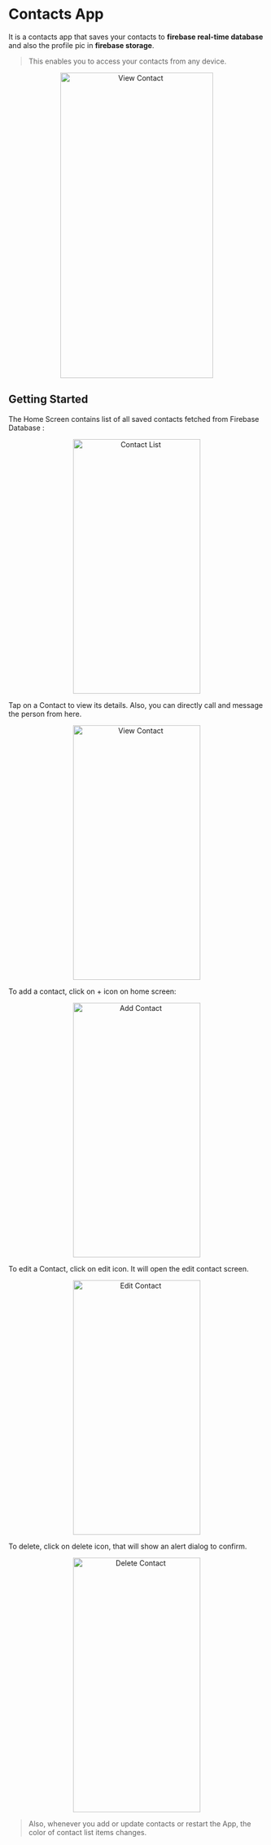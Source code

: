 # Contacts App

It is a contacts app that saves your contacts to **firebase real-time database** and also the profile pic in **firebase storage**. 
>This enables you to access your contacts from any device.

<p align="center">
<img src="https://user-images.githubusercontent.com/51371766/230780415-21284865-eaf0-4578-8a8d-89674cd0ee53.gif" width="300" height="600" alt="View Contact" >
</p>

## Getting Started


The Home Screen contains list of all saved contacts fetched from Firebase Database :

<p align="center">
<img  src="https://user-images.githubusercontent.com/51371766/230780429-27f0fce1-88e5-4d7c-8fcb-ca9f1a7ae223.png"  width="250" height="500" alt="Contact List" >
</p>

Tap on a Contact to view its details.
Also, you can directly call and message the person from here.

<p align="center">
<img src="https://user-images.githubusercontent.com/51371766/230780407-59fe6d86-11dd-4562-9672-14c1dd80dcb1.png" width="250" height="500" alt="View Contact" >
</p>

To add a contact, click on + icon on home screen:

<p align="center">
<img src="https://user-images.githubusercontent.com/51371766/230780411-636c7bb3-103d-4b8b-8e42-6bad633d2d65.png" width="250" height="500" alt="Add Contact" >
</p>

To edit a Contact, click on edit icon. It will open the edit contact screen.

<p align="center">
<img  src="https://user-images.githubusercontent.com/51371766/230780427-957f6a75-57f0-4016-a63f-f090a4700096.png"  width="250" height="500" alt="Edit Contact" >
</p>

To delete, click on delete icon, that will show an alert dialog to confirm.

<p align="center">
<img  src="https://user-images.githubusercontent.com/51371766/230780422-721b1fbd-5ac1-4ea2-8d02-31cac84e2883.png"  width="250" height="500" alt="Delete Contact" >
</p>

> Also, whenever you add or update contacts or restart the App, the color of contact list items changes.
